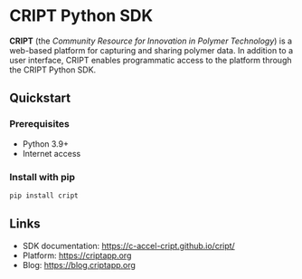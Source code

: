 # CRIPT Python SDK

**CRIPT** (the _Community Resource for Innovation in Polymer Technology_) is a web-based platform for capturing and sharing polymer data. In addition to a user interface, CRIPT enables programmatic access to the platform through the CRIPT Python SDK.

## Quickstart

### Prerequisites
- Python 3.9+
- Internet access

### Install with pip
```bash
pip install cript
```

## Links
- SDK documentation: https://c-accel-cript.github.io/cript/
- Platform: https://criptapp.org
- Blog: https://blog.criptapp.org